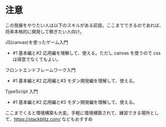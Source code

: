 # 注意

この発展をやりたい人は以下のスキルがある前提。ここまでできるのであれば、将来本格的に開発して稼ぎたい人向け。

JS(canvas)を使ったゲーム入門

- #1 基本編と#2 応用編を理解して、使える。ただし canvas を使うので css は得意でなくてもよい。

フロントエンドフレームワーク入門

- #1 基本編と#2 応用編と#3 モダン開発編を理解して、使える。

TypeScript 入門

- #1 基本編と#2 応用編と#3 モダン開発編を理解して、使える。

ここまでくると環境構築も大変。手軽に環境構築されて、練習できる場所として、https://stackblitz.com/ などもおすすめ
